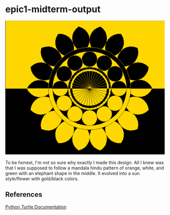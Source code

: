 # epic1-midterm-output #

![Mandala Output Picture](https://github.com/Jude310/epic1-midterm-output/blob/main/Mandala%20Full%20Drawing.png)

To be honest, I'm not so sure why exactly I made this design. All I knew was that I was supposed to follow a mandala hindu pattern of orange, white, and green with an elephant shape in the middle. It evolved into a sun style/flower with gold/black colors.

## References ##
[Python Turtle Documentation](https://docs.python.org/3/library/turtle.html)
